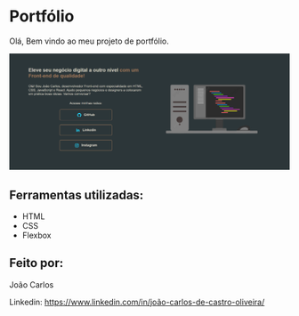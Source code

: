 # Portfólio

Olá, Bem vindo ao meu projeto de portfólio.

<img src="img/README.png">

## Ferramentas utilizadas:

  - HTML
  - CSS
  - Flexbox

## Feito por:

  João Carlos

  Linkedin: https://www.linkedin.com/in/joão-carlos-de-castro-oliveira/

